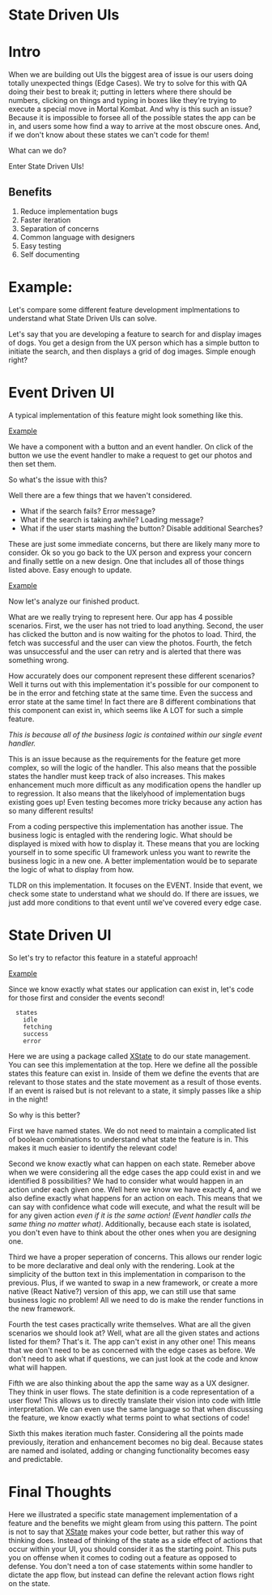 # State Driven UIs

# Intro

When we are building out UIs the biggest area of issue is our users doing totally unexpected things (Edge Cases). We try to solve for this with QA doing their best to break it; putting in letters where there should be numbers, clicking on things and typing in boxes like they're trying to execute a special move in Mortal Kombat. And why is this such an issue? Because it is impossible to forsee all of the possible states the app can be in, and users some how find a way to arrive at the most obscure ones. And, if we don't know about these states we can't code for them! 

What can we do?

Enter State Driven UIs!


## Benefits

1. Reduce implementation bugs
2. Faster iteration
3. Separation of concerns
4. Common language with designers
5. Easy testing
6. Self documenting


# Example:
Let's compare some different feature development implmentations to understand what State Driven UIs can solve.

Let's say that you are developing a feature to search for and display images of dogs. You get a design from the UX person which has a simple button to initiate the search, and then displays a grid of dog images. Simple enough right?


# Event Driven UI

A typical implementation of this feature might look something like this.

[Example](./event-driven/v1.html)

We have a component with a button and an event handler. On click of the button we use the event handler to make a request to get our photos and then set them.

So what's the issue with this?

Well there are a few things that we haven't considered.

* What if the search fails? Error message?
* What if the search is taking awhile? Loading message?
* What if the user starts mashing the button? Disable additional Searches?

These are just some immediate concerns, but there are likely many more to consider. Ok so you go back to the UX person and express your concern and finally settle on a new design. One that includes all of those things listed above. Easy enough to update.

[Example](./event-driven/v2.html)

Now let's analyze our finished product.

What are we really trying to represent here. Our app has 4 possible scenarios. First, we the user has not tried to load anything. Second, the user has clicked the button and is now waiting for the photos to load. Third, the fetch was successful and the user can view the photos. Fourth, the fetch was unsuccessful and the user can retry and is alerted that there was something wrong.

How accurately does our component represent these different scenarios? Well it turns out with this implementation it's possible for our component to be in the error and fetching state at the same time. Even the success and error state at the same time! In fact there are 8 different combinations that this component can exist in, which seems like A LOT for such a simple feature. 

*This is because all of the business logic is contained within our single event handler.*

This is an issue because as the requirements for the feature get more complex, so will the logic of the handler. This also means that the possible states the handler must keep track of also increases. This makes enhancement much more difficult as any modification opens the handler up to regression. It also means that the likelyhood of implementation bugs existing goes up! Even testing becomes more tricky because any action has so many different results!

From a coding perspective this implementation has another issue. The business logic is entagled with the rendering logic. What should be displayed is mixed with how to display it. These means that you are locking yourself in to some specific UI framework unless you want to rewrite the business logic in a new one. A better implementation would be to separate the logic of what to display from how.

TLDR on this implementation. It focuses on the EVENT. Inside that event, we check some state to understand what we should do. If there are issues, we just add more conditions to that event until we've covered every edge case.


# State Driven UI

So let's try to refactor this feature in a stateful approach!

[Example](./state-driven/v1.html)

Since we know exactly what states our application can exist in, let's code for those first and consider the events second!

```
  states
    idle
    fetching
    success
    error
```

Here we are using a package called [XState](https://xstate.js.org/docs/) to do our state management. You can see this implementation at the top. Here we define all the possible states this feature can exist in. Inside of them we define the events that are relevant to those states and the state movement as a result of those events. If an event is raised but is not relevant to a state, it simply passes like a ship in the night!

So why is this better?

First we have named states. We do not need to maintain a complicated list of boolean combinations to understand what state the feature is in. This makes it much easier to identify the relevant code!

Second we know exactly what can happen on each state. Remeber above when we were considering all the edge cases the app could exist in and we identified 8 possibilities? We had to consider what would happen in an action under each given one. Well here we know we have exactly 4, and we also define exactly what happens for an action on each. This means that we can say with confidence what code will execute, and what the result will be for any given action *even if it is the same action! (Event handler calls the same thing no matter what)*. Additionally, because each state is isolated, you don't even have to think about the other ones when you are designing one.

Third we have a proper seperation of concerns. This allows our render logic to be more declarative and deal only with the rendering. Look at the simplicity of the button text in this implementation in comparison to the previous. Plus, if we wanted to swap in a new framework, or create a more native (React Native?) version of this app, we can still use that same business logic no problem! All we need to do is make the render functions in the new framework.

Fourth the test cases practically write themselves. What are all the given scenarios we should look at? Well, what are all the given states and actions listed for them? That's it. The app can't exist in any other one! This means that we don't need to be as concerned with the edge cases as before. We don't need to ask what if questions, we can just look at the code and know what will happen. 

Fifth we are also thinking about the app the same way as a UX designer. They think in user flows. The state definition is a code representation of a user flow! This allows us to directly translate their vision into code with little interpretation. We can even use the same language so that when discussing the feature, we know exactly what terms point to what sections of code!

Sixth this makes iteration much faster. Considering all the points made previously, iteration and enhancement becomes no big deal. Because states are named and isolated, adding or changing functionality becomes easy and predictable.


# Final Thoughts

Here we illustrated a specific state management implementation of a feature and the benefits we might gleam from using this pattern. The point is not to say that [XState](https://xstate.js.org/docs/) makes your code better, but rather this way of thinking does. Instead of thinking of the state as a side effect of actions that occur within your UI, you should consider it as the starting point. This puts you on offense when it comes to coding out a feature as opposed to defense. You don't need a ton of case statements within some handler to dictate the app flow, but instead can define the relevant action flows right on the state.
